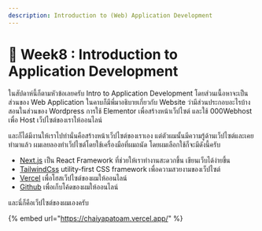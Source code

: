 ```yaml
---
description: Introduction to (Web) Application Development
---
```


# 💾 Week8 : Introduction to Application Development

&#x20; ในสัปดาห์นี้ก็ตามหัวข้อเลยครับ Intro to Application Development โดยส่วนเนื้อหาจะเป็นส่วนของ Web Application ในคาบก็มีพี่มาอธิบายเกี่ยวกับ Website ว่ามีส่วนประกอบอะไรบ้าง สอนในส่วนของ Wordpress การใช้ Elementor เพื่อสร้างหน้าเว็ปไซต์ และใช้ 000Webhost เพื่อ Host เว็ปไซต์ของเราให้ออนไลน์

&#x20;  และก็ได้มีงานให้เราไปทำนั่นคือสร้างหน้าเว็ปไซต์ของเราเอง แต่ตัวผมนั้นมีความรู้ด้านเว็ปไซต์และเคยทำมาแล้ว ผมเลยลองทำเว็ปไซต์โดยใช้เครื่องมือที่ผมถนัด โดยผมเลือกใช้ก็จะมีดังนี้ครับ

* [Next.js](https://nextjs.org/) เป็น React Framework ที่ช่วยให้เราทำงานสะดวกขึ้น เขียนเว็บได้ง่ายขึ้น&#x20;
* [TailwindCss](https://tailwindcss.com/) utility-first CSS framework เพื่อความสวยงามของเว็ปไซต์
* [Vercel](https://vercel.com) เพื่อโฮสเว็ปไซต์ของผมให้ออนไลน์
* [Github](https://github.com) เพื่อเก็บโค้ดของผมให้ออนไลน์

&#x20;   และนี่ก็คือเว็ปไซต์ของผมเองครับ

{% embed url="https://chaiyapatoam.vercel.app/" %}
